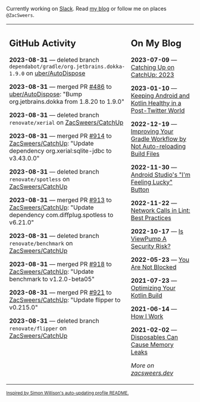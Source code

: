 Currently working on [Slack](https://slack.com/). Read [my blog](https://zacsweers.dev/) or follow me on places `@ZacSweers`.

<table><tr><td valign="top" width="60%">

## GitHub Activity
<!-- githubActivity starts -->
**2023-08-31** — deleted branch `dependabot/gradle/org.jetbrains.dokka-1.9.0` on [uber/AutoDispose](https://github.com/uber/AutoDispose)

**2023-08-31** — merged PR [#486](https://github.com/uber/AutoDispose/pull/486) to [uber/AutoDispose](https://github.com/uber/AutoDispose): "Bump org.jetbrains.dokka from 1.8.20 to 1.9.0"

**2023-08-31** — deleted branch `renovate/xerial` on [ZacSweers/CatchUp](https://github.com/ZacSweers/CatchUp)

**2023-08-31** — merged PR [#914](https://github.com/ZacSweers/CatchUp/pull/914) to [ZacSweers/CatchUp](https://github.com/ZacSweers/CatchUp): "Update dependency org.xerial:sqlite-jdbc to v3.43.0.0"

**2023-08-31** — deleted branch `renovate/spotless` on [ZacSweers/CatchUp](https://github.com/ZacSweers/CatchUp)

**2023-08-31** — merged PR [#913](https://github.com/ZacSweers/CatchUp/pull/913) to [ZacSweers/CatchUp](https://github.com/ZacSweers/CatchUp): "Update dependency com.diffplug.spotless to v6.21.0"

**2023-08-31** — deleted branch `renovate/benchmark` on [ZacSweers/CatchUp](https://github.com/ZacSweers/CatchUp)

**2023-08-31** — merged PR [#918](https://github.com/ZacSweers/CatchUp/pull/918) to [ZacSweers/CatchUp](https://github.com/ZacSweers/CatchUp): "Update benchmark to v1.2.0-beta05"

**2023-08-31** — merged PR [#921](https://github.com/ZacSweers/CatchUp/pull/921) to [ZacSweers/CatchUp](https://github.com/ZacSweers/CatchUp): "Update flipper to v0.215.0"

**2023-08-31** — deleted branch `renovate/flipper` on [ZacSweers/CatchUp](https://github.com/ZacSweers/CatchUp)
<!-- githubActivity ends -->
</td><td valign="top" width="40%">

## On My Blog
<!-- blog starts -->
**2023-07-09** — [Catching Up on CatchUp: 2023](https://www.zacsweers.dev/catching-up-on-catchup-2023/)

**2023-01-10** — [Keeping Android and Kotlin Healthy in a Post-Twitter World](https://www.zacsweers.dev/keeping-android-healthy/)

**2022-12-19** — [Improving Your Gradle Workflow by Not Auto-reloading Build Files](https://www.zacsweers.dev/improving-your-workflow-by-not-auto-reloading-build-files/)

**2022-11-30** — [Android Studio's "I'm Feeling Lucky" Button](https://www.zacsweers.dev/android-studios-im-feeling-lucky-button/)

**2022-11-22** — [Network Calls in Lint: Best Practices](https://www.zacsweers.dev/network-calls-in-lint-best-practices/)

**2022-10-17** — [Is ViewPump A Security Risk?](https://www.zacsweers.dev/is-viewpump-a-security-risk/)

**2022-05-23** — [You Are Not Blocked](https://www.zacsweers.dev/you-are-not-blocked/)

**2021-07-23** — [Optimizing Your Kotlin Build](https://www.zacsweers.dev/optimizing-your-kotlin-build/)

**2021-06-14** — [How I Work](https://www.zacsweers.dev/how-i-work/)

**2021-02-02** — [Disposables Can Cause Memory Leaks](https://www.zacsweers.dev/disposables-can-cause-memory-leaks/)
<!-- blog ends -->
_More on [zacsweers.dev](https://zacsweers.dev/)_
</td></tr></table>

<sub><a href="https://simonwillison.net/2020/Jul/10/self-updating-profile-readme/">Inspired by Simon Willison's auto-updating profile README.</a></sub>